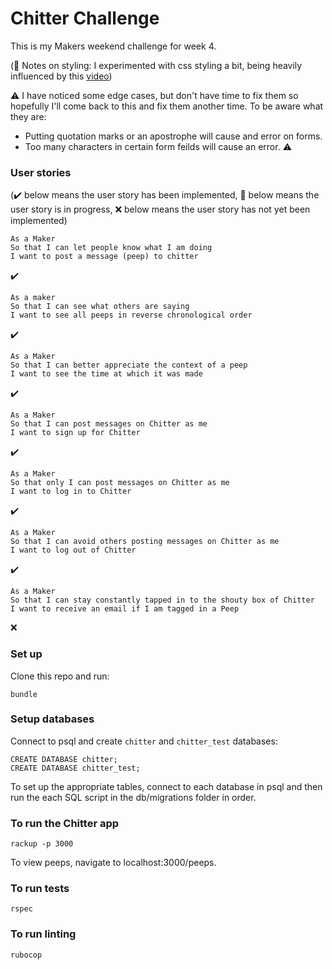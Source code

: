 Chitter Challenge
=================

This is my Makers weekend challenge for week 4.

(:art: Notes on styling: I experimented with css styling a bit, being heavily influenced by this [video](https://www.youtube.com/watch?v=O7WbVj5apxU))

:warning:
I have noticed some edge cases, but don't have time to fix them so hopefully I'll come back to this and fix them another time. To be aware what they are:
* Putting quotation marks or an apostrophe will cause and error on forms.
* Too many characters in certain form feilds will cause an error.
:warning:

### User stories
(:heavy_check_mark: below means the user story has been implemented, :construction: below means the user story is in progress, :x: below means the user story has not yet been implemented)

```
As a Maker
So that I can let people know what I am doing  
I want to post a message (peep) to chitter
```
:heavy_check_mark:
```
As a maker
So that I can see what others are saying  
I want to see all peeps in reverse chronological order
```
:heavy_check_mark:
```
As a Maker
So that I can better appreciate the context of a peep
I want to see the time at which it was made
```
:heavy_check_mark:
```
As a Maker
So that I can post messages on Chitter as me
I want to sign up for Chitter
```
:heavy_check_mark:
```
As a Maker
So that only I can post messages on Chitter as me
I want to log in to Chitter
```
:heavy_check_mark:
```
As a Maker
So that I can avoid others posting messages on Chitter as me
I want to log out of Chitter
```
:heavy_check_mark:
```
As a Maker
So that I can stay constantly tapped in to the shouty box of Chitter
I want to receive an email if I am tagged in a Peep
```
:x:

### Set up

Clone this repo and run:
```
bundle
```
### Setup databases

Connect to psql and create `chitter` and `chitter_test` databases:
```
CREATE DATABASE chitter;
CREATE DATABASE chitter_test;
```
To set up the appropriate tables, connect to each database in psql and then run the each SQL script in the db/migrations folder in order.

### To run the Chitter app
```
rackup -p 3000
```

To view peeps, navigate to localhost:3000/peeps.

### To run tests
```
rspec
```

### To run linting
```
rubocop
```
